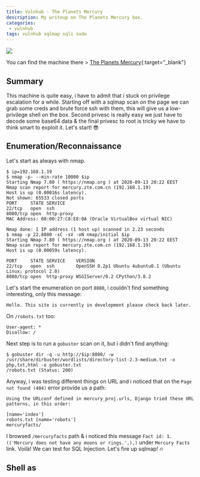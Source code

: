 ```yaml
---
title: Vulnhub - The Planets Mercury
description: My writeup on The Planets Mercury box.
categories:
 - vulnhub
tags: vulnhub sqlmap sqli sudo
---
```


![](https://i.pinimg.com/originals/f0/95/97/f095972de1a5052f7568d673edd66a46.jpg)

You can find the machine there > [The Planets Mercury](https://www.vulnhub.com/entry/the-planets-mercury,544/){:target="_blank"}

## Summary

This machine is quite easy, i have to admit that i stuck on privilege escalation for a while. Starting off with a sqlmap scan on the page we can grab some creds and brute force ssh with them, this will give us a low-privilege shell on the box. Second privesc is really easy we just have to decode some base64 data & the final privesc to root is tricky we have to think smart to exploit it.
Let's start! :sunglasses:

## Enumeration/Reconnaissance

Let's start as always with nmap.

```
$ ip=192.168.1.19
$ nmap -p- --min-rate 10000 $ip
Starting Nmap 7.80 ( https://nmap.org ) at 2020-09-13 20:22 EEST
Nmap scan report for mercury.zte.com.cn (192.168.1.19)
Host is up (0.00016s latency).
Not shown: 65533 closed ports
PORT     STATE SERVICE
22/tcp   open  ssh
8080/tcp open  http-proxy
MAC Address: 08:00:27:C8:E8:0A (Oracle VirtualBox virtual NIC)

Nmap done: 1 IP address (1 host up) scanned in 2.23 seconds
$ nmap -p 22,8080 -sC -sV -oN nmap/initial $ip
Starting Nmap 7.80 ( https://nmap.org ) at 2020-09-13 20:22 EEST
Nmap scan report for mercury.zte.com.cn (192.168.1.19)
Host is up (0.00059s latency).

PORT     STATE SERVICE    VERSION
22/tcp   open  ssh        OpenSSH 8.2p1 Ubuntu 4ubuntu0.1 (Ubuntu Linux; protocol 2.0)
8080/tcp open  http-proxy WSGIServer/0.2 CPython/3.8.2
```

Let's start the enumeration on port `8080`, i couldn't find something interesting, only this message:

`Hello. This site is currently in development please check back later.`

On `/robots.txt` too:

```
User-agent: * 
Disallow: /
```

Next step is to run a `gobuster` scan on it, but i didn't find anything:

```
$ gobuster dir -q -u http://$ip:8080/ -w /usr/share/dirbuster/wordlists/directory-list-2.3-medium.txt -x php,txt,html -o gobuster.txt
/robots.txt (Status: 200)
```

Anyway, i was testing different things on URL and i noticed that on the `Page not found (404)` error provide us a path:

```
Using the URLconf defined in mercury_proj.urls, Django tried these URL patterns, in this order:

[name='index']
robots.txt [name='robots']
mercuryfacts/
```

I browsed `/mercuryfacts` path & i noticed this message `Fact id: 1. (('Mercury does not have any moons or rings.',),)` under `Mercury Facts` link. Voilà! We can test for SQL Injection. Let's fire up sqlmap! :fire:

## Shell as 





